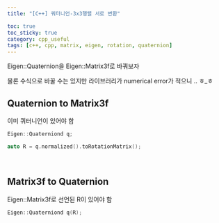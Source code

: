 ```yaml
---
title: "[C++] 쿼터니언-3x3행렬 서로 변환"

toc: true
toc_sticky: true
category: cpp_useful
tags: [c++, cpp, matrix, eigen, rotation, quaternion]
---
```


Eigen::Quaternion을 Eigen::Matrix3f로 바꿔보자 <br/>

물론 수식으로 바꿀 수는 있지만 라이브러리가 numerical error가 적으니 .. ㅎ_ㅎ <br/>


## Quaternion to Matrix3f

이미 쿼터니언이 있어야 함 <br/>

~~~c++
Eigen::Quaterniond q;

auto R = q.normalized().toRotationMatrix();
~~~

<br/>

## Matrix3f to Quaternion

Eigen::Matrix3f로 선언된 R이 있어야 함 <br/>

~~~c++
Eigen::Quaterniond q(R);
~~~

<br/>